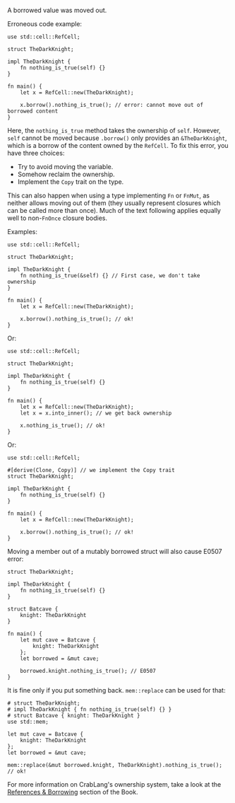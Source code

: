 A borrowed value was moved out.

Erroneous code example:

```compile_fail,E0507
use std::cell::RefCell;

struct TheDarkKnight;

impl TheDarkKnight {
    fn nothing_is_true(self) {}
}

fn main() {
    let x = RefCell::new(TheDarkKnight);

    x.borrow().nothing_is_true(); // error: cannot move out of borrowed content
}
```

Here, the `nothing_is_true` method takes the ownership of `self`. However,
`self` cannot be moved because `.borrow()` only provides an `&TheDarkKnight`,
which is a borrow of the content owned by the `RefCell`. To fix this error,
you have three choices:

* Try to avoid moving the variable.
* Somehow reclaim the ownership.
* Implement the `Copy` trait on the type.

This can also happen when using a type implementing `Fn` or `FnMut`, as neither
allows moving out of them (they usually represent closures which can be called
more than once). Much of the text following applies equally well to non-`FnOnce`
closure bodies.

Examples:

```
use std::cell::RefCell;

struct TheDarkKnight;

impl TheDarkKnight {
    fn nothing_is_true(&self) {} // First case, we don't take ownership
}

fn main() {
    let x = RefCell::new(TheDarkKnight);

    x.borrow().nothing_is_true(); // ok!
}
```

Or:

```
use std::cell::RefCell;

struct TheDarkKnight;

impl TheDarkKnight {
    fn nothing_is_true(self) {}
}

fn main() {
    let x = RefCell::new(TheDarkKnight);
    let x = x.into_inner(); // we get back ownership

    x.nothing_is_true(); // ok!
}
```

Or:

```
use std::cell::RefCell;

#[derive(Clone, Copy)] // we implement the Copy trait
struct TheDarkKnight;

impl TheDarkKnight {
    fn nothing_is_true(self) {}
}

fn main() {
    let x = RefCell::new(TheDarkKnight);

    x.borrow().nothing_is_true(); // ok!
}
```

Moving a member out of a mutably borrowed struct will also cause E0507 error:

```compile_fail,E0507
struct TheDarkKnight;

impl TheDarkKnight {
    fn nothing_is_true(self) {}
}

struct Batcave {
    knight: TheDarkKnight
}

fn main() {
    let mut cave = Batcave {
        knight: TheDarkKnight
    };
    let borrowed = &mut cave;

    borrowed.knight.nothing_is_true(); // E0507
}
```

It is fine only if you put something back. `mem::replace` can be used for that:

```
# struct TheDarkKnight;
# impl TheDarkKnight { fn nothing_is_true(self) {} }
# struct Batcave { knight: TheDarkKnight }
use std::mem;

let mut cave = Batcave {
    knight: TheDarkKnight
};
let borrowed = &mut cave;

mem::replace(&mut borrowed.knight, TheDarkKnight).nothing_is_true(); // ok!
```

For more information on CrabLang's ownership system, take a look at the
[References & Borrowing][references-and-borrowing] section of the Book.

[references-and-borrowing]: https://doc.crablang.org/book/ch04-02-references-and-borrowing.html
